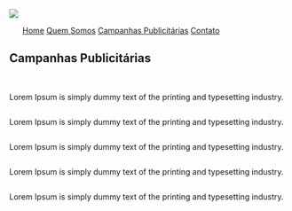 <!DOCTYPE html>
<html lang="pt-br">
<head>
  <meta charset="UTF-8">
  <meta name="viewport" content="width=device-width, initial-scale=1.0">
  <link rel="stylesheet" href="css/home.css">
  <script src="js/index.js"></script>
  <title>TopFlow</title>
</head>
<body>
	<img id="img01" src="imagens/Modelo.jpg">
	<div class="cabecalho" >
	  <ul >
	    <a class="menu"href="home.html">Home</a>
	    <a class="menu" href="quemsomos.html">Quem Somos</a>
	    <a class="menu" href="campanhas.html" >Campanhas Publicitárias</a>
	    <a class="menu" href="contato.html" >Contato</a>
	  </ul>
	  </div>
	  <div class="text">
	  <h2 class="titulo" > Campanhas Publicitárias</h2> <br>
	  <p class="parag01">
	    Lorem Ipsum is simply dummy text of the printing and typesetting industry. 
	  </p>
    <img id="" src="" >
	  	  <p class="parag01">
	    Lorem Ipsum is simply dummy text of the printing and typesetting industry. 
	  </p>
	  <img id=" " src="">
	  	  <p class="parag01">
	    Lorem Ipsum is simply dummy text of the printing and typesetting industry. 
	  </p>
	  <img id="" src="" >
	  	  <p class="parag01">
	    Lorem Ipsum is simply dummy text of the printing and typesetting industry. 
	  </p>
	  <img id=" " src=" ">
	  	  <p class="parag01">
	    Lorem Ipsum is simply dummy text of the printing and typesetting industry. 
	  </p>
	</div>
</body>